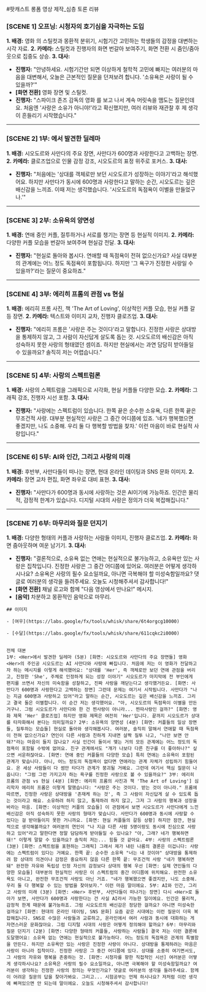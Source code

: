 #팟캐스트 롱폼 영상 제작_심층 토론 리뷰
### **[SCENE 1] 오프닝: 시청자의 호기심을 자극하는 도입**

**1. 배경:** 영화 <Her>의 스틸컷과 몽환적 분위기, 시험기간 고민하는 학생들의 감정을 대변하는 시각 자료.
**2. 카메라:** 스틸컷과 진행자의 화면 번갈아 보여주기, 화면 전환 시 줌인/줌아웃으로 집중도 상승.
**3. 대사:**
* **진행자:** "안녕하세요. 시험기간만 되면 이상하게 철학적 고민에 빠지는 여러분의 마음을 대변해서, 오늘은 근본적인 질문을 던져보려 합니다. '소유욕은 사랑이 될 수 있을까?'"
* **[화면 전환]** 영화 <Her> 장면 및 스틸컷.
* **진행자:** "스파이크 존즈 감독의 영화 <Her>를 보고 나서 계속 머릿속을 맴도는 질문인데요. 처음엔 '사랑은 소유가 아니야!'라고 확신했지만, 여러 리뷰와 재관찰 후 제 생각이 흔들리기 시작했습니다."

---

### **[SCENE 2] 1부: <Her>에서 발견한 딜레마**

**1. 배경:** 시오도르와 사만다의 주요 장면, 사만다가 600명과 사랑한다고 고백하는 장면.
**2. 카메라:** 클로즈업으로 인물 감정 강조, 시오도르의 표정 위주로 포커스.
**3. 대사:**
* **진행자:** "처음에는 '상대를 객체로만 보던 시오도르가 성장하는 이야기'라고 해석했어요. 하지만 사만다가 동시에 600명과 사랑한다고 말하는 순간, 시오도르는 깊은 배신감을 느끼죠. 이때 저는 생각했습니다. '시오도르의 독점욕이 이별을 만들었구나.'"

---

### **[SCENE 3] 2부: 소유욕의 양면성**

**1. 배경:** 연애 중인 커플, 질투하거나 서로를 챙기는 장면 등 현실적 이미지.
**2. 카메라:** 다양한 커플 모습을 번갈아 보여주며 현실감 전달.
**3. 대사:**
* **진행자:** "현실로 돌아와 봅시다. 연애할 때 독점욕이 전혀 없으신가요? 사실 대부분의 관계에는 어느 정도 독점욕이 포함됩니다. 하지만 '그 욕구가 진정한 사랑일 수 있을까?'라는 질문이 중요하죠."

---

### **[SCENE 4] 3부: 에리히 프롬의 관점 vs 현실**

**1. 배경:** 에리히 프롬 사진, 책 'The Art of Loving', 이상적인 커플 모습, 현실 커플 갈등 장면.
**2. 카메라:** 텍스트와 이미지 교차, 진행자 클로즈업.
**3. 대사:**
* **진행자:** "에리히 프롬은 '사랑은 주는 것이다'라고 말합니다. 진정한 사랑은 상대방을 통제하지 않고, 그 사람이 자신답게 살도록 돕는 것. 시오도르의 배신감은 아직 성숙하지 못한 사랑의 형태였던 셈이죠. 하지만 현실에서는 과연 담담히 받아들일 수 있을까요? 솔직히 저는 어렵습니다."

---

### **[SCENE 5] 4부: 사랑의 스펙트럼론**

**1. 배경:** 사랑의 스펙트럼을 그래픽으로 시각화, 현실 커플들 다양한 모습.
**2. 카메라:** 그래픽 강조, 진행자 시선 포함.
**3. 대사:**
* **진행자:** "사랑에는 스펙트럼이 있습니다. 한쪽 끝은 순수한 소유욕, 다른 한쪽 끝은 무조건적 사랑. 대부분 현실적인 사랑은 그 중간 어디쯤에 있죠. '네가 행복했으면 좋겠지만, 나도 소중해. 우리 둘 다 행복할 방법을 찾자.' 이런 마음이 바로 현실적 사랑입니다."

---

### **[SCENE 6] 5부: AI와 인간, 그리고 사랑의 미래**

**1. 배경:** <Her> 후반부, 사만다들이 떠나는 장면, 현대 온라인 데이팅과 SNS 문화 이미지.
**2. 카메라:** 장면 교차 편집, 화면 좌우로 대비 표현.
**3. 대사:**
* **진행자:** "사만다가 600명과 동시에 사랑하는 것은 AI이기에 가능하죠. 인간은 물리적, 감정적 한계가 있습니다. 디지털 시대의 사랑은 정의가 더욱 복잡해집니다."

---

### **[SCENE 7] 6부: 마무리와 질문 던지기**

**1. 배경:** 다양한 형태의 커플과 사랑하는 사람들 이미지, 진행자 클로즈업.
**2. 카메라:** 화면 줌아웃하며 여운 남기기.
**3. 대사:**
* **진행자:** "결론적으로, 소유욕 없는 연애는 현실적으로 불가능하고, 소유욕만 있는 사랑은 집착입니다. 진정한 사랑은 그 중간 어디쯤에 있어요. 여러분은 어떻게 생각하시나요? 소유욕은 사랑의 필수 요소일까요, 아니면 극복해야 할 미성숙함일까요? 댓글로 여러분의 생각을 들려주세요. 오늘도 시청해주셔서 감사합니다!"
* **[화면 전환]** 채널 로고와 함께 "다음 영상에서 만나요!" 메시지.
* **[음악]** 차분하고 몽환적인 음악으로 마무리.


```
## 이미지

- [여우](https://labs.google/fx/tools/whisk/share/6t4orgcg10000)

- [수달](https://labs.google/fx/tools/whisk/share/611cqkc2i0000)
```

```

전체 대본
1부: <Her>에서 발견한 딜레마 (5분) [화면: 시오도르와 사만다의 주요 장면들] 영화 <Her>의 주인공 시오도르는 AI 사만다와 사랑에 빠집니다. 처음에 저는 이 영화가 전달하고자 하는 메시지를 이렇게 해석했어요: "상대를 'Her', 즉 객체로만 보던 연애 관점을 버리고, 진정한 'She', 주체로 인정하게 되는 성장 이야기" 시오도르가 마지막에 전 부인에게 편지를 쓰면서 자신의 미숙함을 성찰하고, 진짜 사랑을 깨닫는다고 생각했거든요. [화면: 사만다가 600명과 사랑한다고 고백하는 장면] 그런데 문제는 여기서 시작됩니다. 사만다가 "나는 지금 600명과 사랑하고 있어"라고 말하는 순간, 시오도르는 깊은 배신감을 느끼죠. 그리고 결국 둘은 이별합니다. 이 순간 저는 생각했어요. "아, 시오도르의 독점욕이 이별을 만든 거구나. 그럼 시오도르가 사만다와 한 건 찐사랑이 아니라... 찐따사랑인 걸까?" [화면: 영화 제목 'Her' 클로즈업] 하지만 영화 제목은 여전히 'Her'입니다. 끝까지 시오도르가 상대를 타자화해서 본다는 의미일까요? 2부: 소유욕의 양면성 (4분) [화면: 커플들의 일상 장면들, 질투하는 모습들] 현실로 돌아와 생각해봅시다. 여러분, 솔직히 말해서 연애할 때 독점욕이 전혀 없으신가요? 연인이 다른 사람과 친하게 지내면 살짝 질투 나고, "나만 보면 안 돼?"라는 마음이 들지 않나요? 사실 인간이 둘이서 맺는 거의 모든 관계에는 어느 정도의 독점욕이 포함될 수밖에 없어요. 친구 관계에서도 "걔가 나보다 다른 친구를 더 좋아하나?" 싶으면 서운하잖아요. [화면: 연애 중인 커플들의 다양한 모습] 특히 연애는 소유욕이 포함된 관계가 맞습니다. 아니, 어느 정도의 독점욕이 없다면 연애라는 관계 자체가 성립하기 힘들어요. 온 세상 사람들이 다 썸만 타다가 관계가 붕괴될 거예요. 그런데 여기서 핵심 질문이 나옵니다: "그럼 그런 가지고자 하는 욕구를 진정한 사랑으로 볼 수 있을까요?" 3부: 에리히 프롬의 관점 vs 현실 (4분) [화면: 에리히 프롬의 사진과 책 'The Art of Loving'] 심리학자 에리히 프롬은 이렇게 말했습니다: "사랑은 주는 것이다. 받는 것이 아니라." 프롬에 따르면, 진정한 사랑은 상대방을 '존재케 하는 것', 즉 그 사람이 자신답게 살 수 있도록 돕는 것이라고 해요. 소유하려 하지 않고, 통제하려 하지 않고, 그저 그 사람의 행복과 성장을 바라는 마음. [화면: 이상적인 커플의 모습들] 이 관점에서 보면 시오도르가 사만다에게 느낀 배신감은 아직 성숙하지 못한 사랑의 형태가 맞습니다. 사만다가 600명과 동시에 사랑할 수 있다는 걸 받아들이지 못한 거니까요. [화면: 현실 커플들의 갈등 상황] 하지만 잠깐, 현실적으로 생각해볼까요? 여러분의 연인이 "나 지금 다른 사람 5명이랑도 동시에 진심으로 사랑하고 있어"라고 말한다면 정말 담담하게 받아들일 수 있나요? "아, 그래? 네가 행복하면 돼!" 이렇게 말할 수 있을까요? 솔직히 저는... 힘들 것 같아요. 4부: 사랑의 스펙트럼론 (3분) [화면: 스펙트럼을 표현하는 그래픽] 그래서 제가 내린 나름의 결론은 이겁니다: 사랑에는 스펙트럼이 있다는 거예요. 한쪽 끝: 순수한 소유욕 "너는 내 것이야" 상대방을 통제하려 함 상대의 의견이나 감정은 중요하지 않음 다른 한쪽 끝: 무조건적 사랑 "네가 행복하면 돼" 완전한 자유와 독립성 인정 자신의 감정보다 상대의 행복 우선 [화면: 실제 연인들의 다양한 모습들] 대부분의 현실적인 사랑은 이 스펙트럼의 중간 어디쯤에 위치해요. 완전한 소유욕도 아니고, 완전한 무조건적 사랑도 아닌 거죠. "네가 행복했으면 좋겠지만, 나도 소중해. 우리 둘 다 행복할 수 있는 방법을 찾아보자." 이런 마음 말이에요. 5부: AI와 인간, 그리고 사랑의 미래 (3분) [화면: <Her> 후반부, 사만다들이 떠나가는 장면] 다시 <Her>로 돌아가 보면, 사만다가 600명과 사랑한다는 건 사실 AI라서 가능한 일이에요. 인간은 물리적, 감정적 한계 때문에 불가능하죠. 그럼 시오도르의 배신감은 정당한 걸까요? 아니면 미성숙한 걸까요? [화면: 현대의 온라인 데이팅, SNS 문화] 요즘 같은 시대에는 이런 질문이 더욱 복잡해집니다. SNS로 수많은 사람들과 교류하고, 온라인에서 여러 사람과 동시에 대화하는 게 자연스러운 문화잖아요. 그럼 디지털 시대의 사랑은 어떻게 정의해야 할까요? 6부: 마무리와 질문 던지기 (2분) [화면: 다양한 형태의 커플들, 사랑하는 사람들] 결국 저는 이런 결론에 도달했어요: 소유욕 없는 연애는 현실적으로 불가능하다. 어느 정도의 독점욕은 관계의 특별함을 만든다. 하지만 소유욕만 있는 사랑은 진정한 사랑이 아니다. 상대방을 통제하려는 마음은 사랑이 아니라 집착이다. 진정한 사랑은 그 중간 어디쯤에 있다. 상대를 소중히 여기면서도, 그 사람의 자유와 행복을 존중하는 것. [화면: 시청자를 향한 직접적인 시선] 여러분은 어떻게 생각하시나요? 소유욕은 사랑의 필수 요소일까요, 아니면 극복해야 할 미성숙함일까요? 여러분이 생각하는 진정한 사랑의 정의는 무엇인가요? 댓글로 여러분의 생각을 들려주세요. 함께 이 어려운 질문의 답을 찾아가봐요. 그리고... 시험공부는 언제 하시나요? 저처럼 이런 생각에 빠져있으면 안 되는데 말이에요. 오늘도 시청해주셔서 감사합니다!
```


